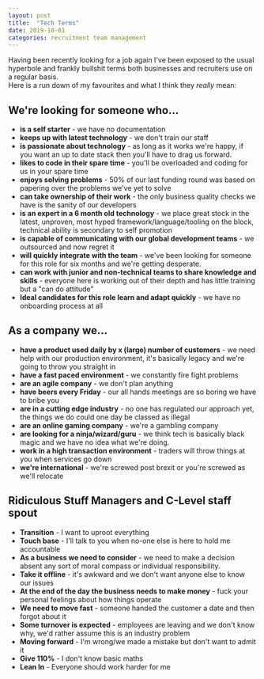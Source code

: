 ```yaml
---
layout: post
title:  "Tech Terms"
date: 2019-10-01
categories: recruitment team management
---
```


Having been recently looking for a job again I've been exposed to the usual hyperbole and frankly bullshit terms both businesses and recruiters use on a regular basis.  
Here is a run down of my favourites and what I think they _really_ mean:  

## We're looking for someone who...
* **is a self starter** - we have no documentation
* **keeps up with latest technology** - we don't train our staff
* **is passionate about technology** - as long as it works we're happy, if you want an up to date stack then you'll have to drag us forward.
* **likes to code in their spare time** - you'll be overloaded and coding for us in your spare time
* **enjoys solving problems** - 50% of our last funding round was based on papering over the  problems we've yet to solve
* **can take ownership of their work** - the only business quality checks we have is the sanity of our developers
* **is an expert in a 6 month old technology** - we place great stock in the latest, unproven, most hyped framework/language/tooling on the block, technical ability is secondary to self promotion
* **is capable of communicating with our global development teams** - we outsourced and now regret it
* **will quickly integrate with the team** - we've been looking for someone for this role for six months and we're getting desperate.
* **can work with junior and non-technical teams to share knowledge and skills** - everyone here is working out of their depth and has little training but a "can do attitude"
* **Ideal candidates for this role learn and adapt quickly** - we have no onboarding process at all

## As a company we...
* **have a product used daily by x (large) number of customers** - we need help with our production environment, it's basically legacy and we're going to throw you straight in
* **have a fast paced environment** - we constantly fire fight problems
* **are an agile company** - we don't plan anything
* **have beers every Friday** - our all hands meetings are so boring we have to bribe you
* **are in a cutting edge industry** - no one has regulated our approach yet, the things we do could one day be classed as illegal
* **are an online gaming company** - we're a gambling company
* **are looking for a ninja/wizard/guru** - we think tech is basically black magic and we have no idea what we're doing.
* **work in a high transaction environment** - traders will throw things at you when services go down
* **we're international** - we're screwed post brexit or you're screwed as we'll relocate

## Ridiculous Stuff Managers and C-Level staff spout
* **Transition** - I want to uproot everything
* **Touch base** - I'll talk to you when no-one else is here to hold me accountable
* **As a business we need to consider** - we need to make a decision absent any sort of moral compass or individual responsibility.  
* **Take it offline** - it's awkward and we don't want anyone else to know our issues
* **At the end of the day the business needs to make money** - fuck your personal feelings about how things operate
* **We need to move fast** - someone handed the customer a date and then forgot about it
* **Some turnover is expected** - employees are leaving and we don't know why, we'd rather assume this is an industry problem
* **Moving forward** - I'm wrong/we made a mistake but don't want to admit it
* **Give 110%** - I don't know basic maths
* **Lean In** - Everyone should work harder for me






